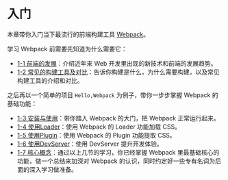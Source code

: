 # 入门
本章带你入门当下最流行的前端构建工具 [Webpack](https://webpack.js.org)。

学习 Webpack 前需要先知道为什么需要它：

- [1-1 前端的发展](1-1前端的发展.md)：介绍近年来 Web 开发里出现的新技术和前端的发展趋势。
- [1-2 常见的构建工具及对比](1-2常见的构建工具及对比.md)：告诉你构建是什么，为什么需要构建，以及常见构建工具的介绍和对比。

之后再以一个简单的项目 `Hello,Webpack` 为例子，带你一步步掌握 Webpack 的基础功能：

- [1-3 安装与使用](1-3安装与使用.md)：带你踏入 Webpack 的大门，把 Webpack 正常运行起来。
- [1-4 使用Loader](1-4使用Loader.md)：使用 Webpack 的 Loader 功能加载 CSS。
- [1-5 使用Plugin](1-5使用Plugin.md)：使用 Webpack 的 Plugin 功能提取 CSS。
- [1-6 使用DevServer](1-6使用DevServer.md)：使用 DevServer 提升开发体验。
- [1-7 核心概念](1-7核心概念.md)：通过以上几节的学习，你已经掌握 Webpack 里最基础核心的功能，做一个总结来加深对 Webpack 的认识，同时约定好一些专有名词为后面的深入学习做准备。
